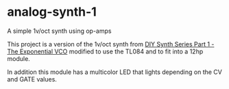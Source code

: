 # analog-synth-1
A simple 1v/oct synth using op-amps

This project is a version of the 1v/oct synth from [DIY Synth Series Part 1 - The Exponential VCO](https://www.allaboutcircuits.com/projects/diy-synth-series-vco/) modified to use the TL084 and to fit into a 12hp module.

In addition this module has a multicolor LED that lights depending on the CV and GATE values.
